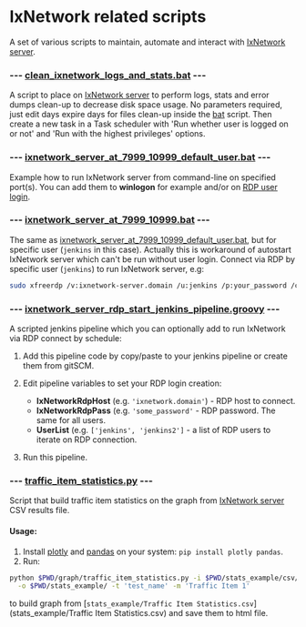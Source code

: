 IxNetwork related scripts
=========================

A set of various scripts to maintain, automate and interact with 
[IxNetwork server](https://support.ixiacom.com/version/ixnetwork-916).


### --- [clean_ixnetwork_logs_and_stats.bat](clean_ixnetwork_logs_and_stats.bat) ---

A script to place on [IxNetwork server](https://support.ixiacom.com/version/ixnetwork-916) to perform logs, stats and
error dumps clean-up to decrease disk space usage. No parameters required, just edit days expire days for files 
clean-up inside the [bat](clean_ixnetwork_logs_and_stats.bat) script. Then create a new task in a Task scheduler with
'Run whether user is logged on or not' and 'Run with the highest privileges' options.


### --- [ixnetwork_server_at_7999_10999_default_user.bat](ixnetwork_server_at_7999_10999_default_user.bat) ---

Example how to run IxNetwork server from command-line on specified port(s). You can add them to **winlogon** for example
and/or on
[RDP user login](https://learn.microsoft.com/en-us/troubleshoot/windows-server/remote/set-up-logon-script-terminal-server-users).


### --- [ixnetwork_server_at_7999_10999.bat](ixnetwork_server_at_7999_10999.bat) ---

The same as [ixnetwork_server_at_7999_10999_default_user.bat](ixnetwork_server_at_7999_10999_default_user.bat), but for
specific user (`jenkins` in this case). Actually this is workaround of autostart IxNetwork server which can't be run 
without user login. Connect via RDP by specific user (`jenkins`) to run IxNetwork server, e.g:
```bash
sudo xfreerdp /v:ixnetwork-server.domain /u:jenkins /p:your_password /cert-ignore &
```


### --- [**ixnetwork_server_rdp_start_jenkins_pipeline.groovy**](ixnetwork_server_rdp_start_jenkins_pipeline.groovy) ---

A scripted jenkins pipeline which you can optionally add to run IxNetwork via RDP connect by schedule:

1. Add this pipeline code by copy/paste to your jenkins pipeline or create them from gitSCM.
2. Edit pipeline variables to set your RDP login creation:

   - **IxNetworkRdpHost** (e.g. `'ixnetwork.domain'`) - RDP host to connect.
   - **IxNetworkRdpPass** (e.g. `'some_password'` - RDP password. The same for all users.
   - **UserList** (e.g. `['jenkins', 'jenkins2']` - a list of RDP users to iterate on RDP connection.
3. Run this pipeline.


### --- [traffic_item_statistics.py](traffic_item_statistics.py) ---

Script that build traffic item statistics on the graph from 
[IxNetwork server](https://support.ixiacom.com/version/ixnetwork-916) CSV results file.

#### Usage:

1. Install [plotly](https://plotly.com/python/) and [pandas](https://pandas.pydata.org/) on your system:
`pip install plotly pandas`.
2. Run:
```bash
python $PWD/graph/traffic_item_statistics.py -i $PWD/stats_example/csv/Traffic\ Item\ Statistics.csv \
  -o $PWD/stats_example/ -t 'test_name' -m 'Traffic Item 1'
```
to build graph from [`stats_example/Traffic Item Statistics.csv`](stats_example/Traffic Item Statistics.csv) and 
save them to html file.
